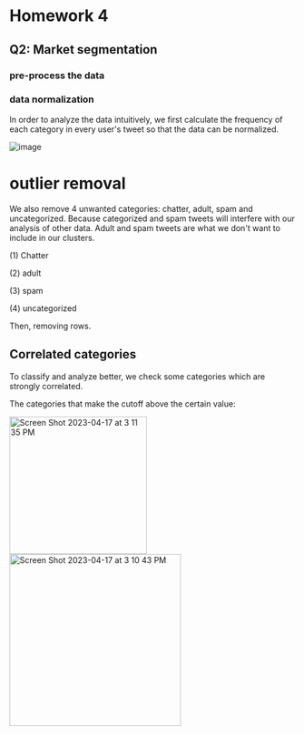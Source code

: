 # Homework 4

## Q2: Market segmentation

### pre-process the data

### data normalization

In order to analyze the data intuitively, we first calculate the frequency of each category in every user's tweet so that the data can be normalized.

![image](https://user-images.githubusercontent.com/123770080/232599887-8ce7da2b-852b-4f52-a92a-d0e653f52b4d.png)

# outlier removal

We also remove 4 unwanted categories: chatter, adult, spam and uncategorized. Because categorized and spam tweets will interfere with our analysis of other data. Adult and spam tweets are what we don't want to include in our clusters.

(1) Chatter

(2) adult

(3) spam

(4) uncategorized

Then, removing rows.

## Correlated categories

To classify and analyze better, we check some categories which are strongly correlated. 

The categories that make the cutoff above the certain value:

<img width="242" alt="Screen Shot 2023-04-17 at 3 11 35 PM" src="https://user-images.githubusercontent.com/123770080/232600006-5687b423-28b1-4270-93c8-8ed50e6e6cda.png">

<img width="302" alt="Screen Shot 2023-04-17 at 3 10 43 PM" src="https://user-images.githubusercontent.com/123770080/232600067-f6b0dd85-32e3-4d6a-b340-23bdb4e4a001.png">





